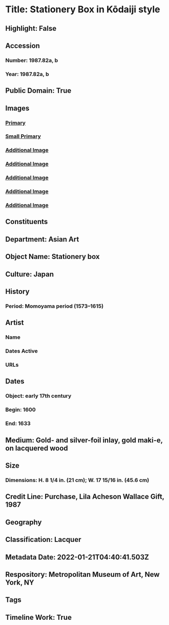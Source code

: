 # Title: Stationery Box in Kōdaiji style
## Highlight: False
## Accession
### Number: 1987.82a, b
### Year: 1987.82a, b
## Public Domain: True
## Images
### [Primary](https://images.metmuseum.org/CRDImages/as/original/DP249072.jpg)
### [Small Primary](https://images.metmuseum.org/CRDImages/as/web-large/DP249072.jpg)
### [Additional Image](https://images.metmuseum.org/CRDImages/as/original/DP249073.jpg)
### [Additional Image](https://images.metmuseum.org/CRDImages/as/original/DP249074.jpg)
### [Additional Image](https://images.metmuseum.org/CRDImages/as/original/DP249075.jpg)
### [Additional Image](https://images.metmuseum.org/CRDImages/as/original/DP249076.jpg)
### [Additional Image](https://images.metmuseum.org/CRDImages/as/original/DP249077.jpg)
## Constituents
## Department: Asian Art
## Object Name: Stationery box
## Culture: Japan
## History
### Period: Momoyama period (1573–1615)
## Artist
### Name
### Dates Active
### URLs
## Dates
### Object: early 17th century
### Begin: 1600
### End: 1633
## Medium: Gold- and silver-foil inlay, gold maki-e, on lacquered wood
## Size
### Dimensions: H. 8 1/4 in. (21 cm); W. 17 15/16 in. (45.6 cm)
## Credit Line: Purchase, Lila Acheson Wallace Gift, 1987
## Geography
## Classification: Lacquer
## Metadata Date: 2022-01-21T04:40:41.503Z
## Respository: Metropolitan Museum of Art, New York, NY
## Tags
## Timeline Work: True